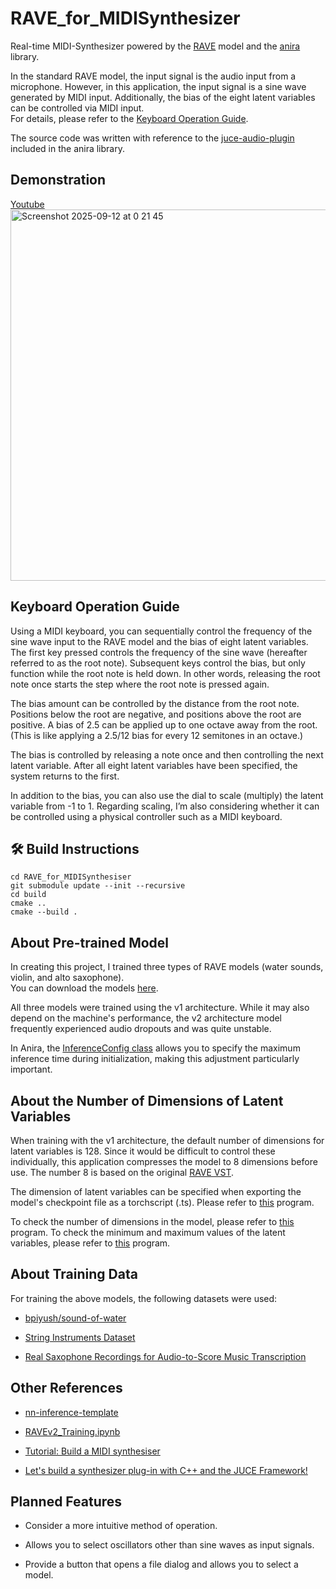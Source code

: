# RAVE_for_MIDISynthesizer
Real-time MIDI-Synthesizer powered by the [RAVE](https://github.com/acids-ircam/RAVE) model and the [anira](https://github.com/anira-project/anira/tree/main) library. 

In the standard RAVE model, the input signal is the audio input from a microphone. However, in this application, the input signal is a sine wave generated by MIDI input. Additionally, the bias of the eight latent variables can be controlled via MIDI input.   
For details, please refer to the [Keyboard Operation Guide](https://github.com/yuki-sato-0402/RAVE_for_MIDISynthesizer/edit/main/README.md#keyboard-operation-guide).

The source code was written with reference to the [juce-audio-plugin](https://github.com/anira-project/anira/tree/main/examples/juce-audio-plugin) included in the anira library.

## Demonstration
[Youtube<img width="968" height="594" alt="Screenshot 2025-09-12 at 0 21 45" src="https://github.com/user-attachments/assets/13ef2e9e-ffbd-4b6c-9915-387028167876" />](https://youtu.be/ORYQNKNNJjU?si=6QDs7ne-mZo-zgeL) 

## Keyboard Operation Guide
Using a MIDI keyboard, you can sequentially control the frequency of the sine wave input to the RAVE model and the bias of eight latent variables. The first key pressed controls the frequency of the sine wave (hereafter referred to as the root note). Subsequent keys control the bias, but only function while the root note is held down. In other words, releasing the root note once starts the step where the root note is pressed again.

The bias amount can be controlled by the distance from the root note. Positions below the root are negative, and positions above the root are positive. A bias of 2.5 can be applied up to one octave away from the root. (This is like applying a 2.5/12 bias for every 12 semitones in an octave.)

The bias is controlled by releasing a note once and then controlling the next latent variable. After all eight latent variables have been specified, the system returns to the first.

In addition to the bias, you can also use the dial to scale (multiply) the latent variable from -1 to 1. Regarding scaling, I’m also considering whether it can be controlled using a physical controller such as a MIDI keyboard.

## 🛠️ Build Instructions
```
cd RAVE_for_MIDISynthesiser
git submodule update --init --recursive
cd build
cmake ..
cmake --build .
```

## About Pre-trained Model
In creating this project, I trained three types of RAVE models (water sounds, violin, and alto saxophone).   
You can download the models [here](https://www.dropbox.com/scl/fo/454ud8t5eulpj42d0ztmg/AB4ozeBlznhIaZ2UwxocFqg?rlkey=15en2vvl7gwtlahsg7lgmdnq5&st=g60m3rzv&dl=0).  

All three models were trained using the v1 architecture. While it may also depend on the machine's performance, the v2 architecture model frequently experienced audio dropouts and was quite unstable.

In Anira, the [InferenceConfig class](https://anira-project.github.io/anira/usage.html#inferenceconfig) allows you to specify the maximum inference time during initialization, making this adjustment particularly important.

## About the Number of Dimensions of Latent Variables
When training with the v1 architecture, the default number of dimensions for latent variables is 128. Since it would be difficult to control these individually, this application compresses the model to 8 dimensions before use. The number 8 is based on the original [RAVE VST](https://forum.ircam.fr/projects/detail/rave-vst/).  

The dimension of latent variables can be specified when exporting the model's checkpoint file as a torchscript (.ts). Please refer to [this](https://github.com/victor-shepardson/RAVE/blob/vs-ups/scripts/export.py) program.  

To check the number of dimensions in the model, please refer to [this](https://github.com/yuki-sato-0402/RAVE_for_MIDISynthesizer/blob/main/ConfirmingModelInformation/confirmLatentSpace.py) program. To check the minimum and maximum values of the latent variables, please refer to [this](https://github.com/yuki-sato-0402/RAVE_for_MIDISynthesizer/blob/main/ConfirmingModelInformation/confirmRangeRangeOfLatentVariables.py) program.

## About Training Data
For training the above models, the following datasets were used:
- [bpiyush/sound-of-water](https://huggingface.co/datasets/bpiyush/sound-of-water)

- [String Instruments Dataset](https://www.kaggle.com/datasets/aashnaashahh1504/string-instruments-dataset)

- [Real Saxophone Recordings for Audio-to-Score Music Transcription](https://grfia.dlsi.ua.es/audio-to-score/)


## Other References
- [nn-inference-template](https://github.com/Torsion-Audio/nn-inference-template)

- [RAVEv2_Training.ipynb](https://colab.research.google.com/drive/1ih-gv1iHEZNuGhHPvCHrleLNXvooQMvI?usp=sharing)

- [Tutorial: Build a MIDI synthesiser](https://juce.com/tutorials/tutorial_synth_using_midi_input/)

- [Let's build a synthesizer plug-in with C++ and the JUCE Framework!](https://youtube.com/playlist?list=PLLgJJsrdwhPwJimt5vtHtNmu63OucmPck&si=vfKCEvMZtt56co4B)

## Planned Features
- Consider a more intuitive method of operation.

- Allows you to select oscillators other than sine waves as input signals.

- Provide a button that opens a file dialog and allows you to select a model.
